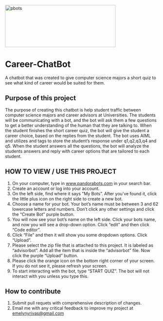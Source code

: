 <img width="363" height="139" alt="pbots" src="https://github.com/user-attachments/assets/d85e09d1-e3eb-4af6-988b-59c0d537489a" />

# Career-ChatBot
A chatbot that was created to give computer science majors a short quiz to see what kind of career would be suited for them.


## Purpose of this project
The purpose of creating this chatbot is help student traffic between computer science majors and career advisors at Universities. The students will be communicating with a bot, and the bot will ask them a few questions to get a better understanding of the human that they are talking to. When the student finishes the short career quiz, the bot will give the student a career choice, based on the replies from the student. The bot uses AIML and utilizes <think> and <set> tags to store the student’s response under q1,q2,q3,q4 and q5. When the student answers all the questions, the bot will analyze the students answers and reply with career options that are tailored to each student.


## HOW TO VIEW / USE THIS PROJECT
1.  On your computer, type in www.pandorabots.com in your search bar.
2.	Create an account or log into your account. 
3.	On the left side, find where it says "My Bots”. After you’ve found it, click the little plus icon on the right side to create a new bot. 
4.	Choose a name for your bot. Your bot’s name must be between 3 and 62 lowercase letters and numbers. Don’t click any other settings and click the “Create Bot” purple button.
5.	You will now see your bot’s name on the left side. Click your bots name, and now you will see a drop-down option. Click “edit” and then click “Code editor”.
6.	Click “File” and then it will show you some dropdown options. Click “Upload”.
8.	Please select the zip file that is attached to this project. It is labeled as “advisorbot”. Add all the item that is inside the “advisorbot” file. Now click the purple “Upload” button.
9.	Please click the orange icon on the bottom right corner of your screen. If you do not see it, please refresh your screen.
10.	To start interacting with the bot, type “START QUIZ”. The bot will not interact with you unless you type this.


## How to contribute 
1. Submit pull requets with comprehensive description of changes.
2. Email me with any critical feedback to improve my project at emelynyrivas@gmail.com
